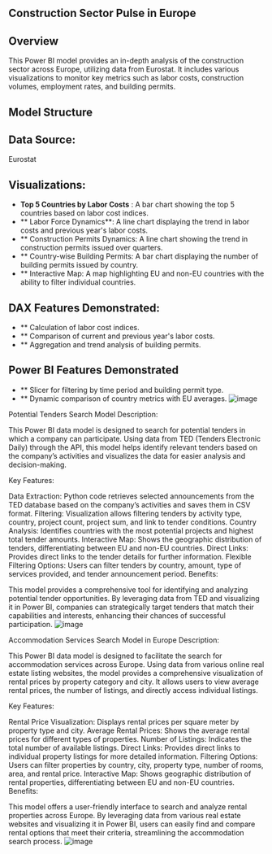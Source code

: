 ## Construction Sector Pulse in Europe
## Overview
This Power BI model provides an in-depth analysis of the construction sector across Europe, utilizing data from Eurostat. It includes various visualizations to monitor key metrics such as labor costs, construction volumes, employment rates, and building permits.

## Model Structure
## Data Source: 
Eurostat
## Visualizations:
- **Top 5 Countries by Labor Costs** : A bar chart showing the top 5 countries based on labor cost indices.
- ** Labor Force Dynamics**: A line chart displaying the trend in labor costs and previous year's labor costs.
- ** Construction Permits Dynamics: A line chart showing the trend in construction permits issued over quarters.
- ** Country-wise Building Permits: A bar chart displaying the number of building permits issued by country.
- ** Interactive Map: A map highlighting EU and non-EU countries with the ability to filter individual countries.
## DAX Features Demonstrated:
- ** Calculation of labor cost indices.
- ** Comparison of current and previous year's labor costs.
- ** Aggregation and trend analysis of building permits.
## Power BI Features Demonstrated
- ** Slicer for filtering by time period and building permit type.
- ** Dynamic comparison of country metrics with EU averages.
![image](https://github.com/Romas85/Power-BI/assets/161317970/c8547d4b-a1da-4c61-a7c5-fdf6ed2625c7)


Potential Tenders Search Model
Description:

This Power BI data model is designed to search for potential tenders in which a company can participate. Using data from TED (Tenders Electronic Daily) through the API, this model helps identify relevant tenders based on the company’s activities and visualizes the data for easier analysis and decision-making.

Key Features:

Data Extraction: Python code retrieves selected announcements from the TED database based on the company’s activities and saves them in CSV format.
Filtering: Visualization allows filtering tenders by activity type, country, project count, project sum, and link to tender conditions.
Country Analysis: Identifies countries with the most potential projects and highest total tender amounts.
Interactive Map: Shows the geographic distribution of tenders, differentiating between EU and non-EU countries.
Direct Links: Provides direct links to the tender details for further information.
Flexible Filtering Options: Users can filter tenders by country, amount, type of services provided, and tender announcement period.
Benefits:

This model provides a comprehensive tool for identifying and analyzing potential tender opportunities. By leveraging data from TED and visualizing it in Power BI, companies can strategically target tenders that match their capabilities and interests, enhancing their chances of successful participation.
![image](https://github.com/Romas85/Power-BI/assets/161317970/146555da-b1cc-45fb-8c31-5d4f519d3e66)


Accommodation Services Search Model in Europe
Description:

This Power BI data model is designed to facilitate the search for accommodation services across Europe. Using data from various online real estate listing websites, the model provides a comprehensive visualization of rental prices by property category and city. It allows users to view average rental prices, the number of listings, and directly access individual listings.

Key Features:

Rental Price Visualization: Displays rental prices per square meter by property type and city.
Average Rental Prices: Shows the average rental prices for different types of properties.
Number of Listings: Indicates the total number of available listings.
Direct Links: Provides direct links to individual property listings for more detailed information.
Filtering Options: Users can filter properties by country, city, property type, number of rooms, area, and rental price.
Interactive Map: Shows geographic distribution of rental properties, differentiating between EU and non-EU countries.
Benefits:

This model offers a user-friendly interface to search and analyze rental properties across Europe. By leveraging data from various real estate websites and visualizing it in Power BI, users can easily find and compare rental options that meet their criteria, streamlining the accommodation search process.
![image](https://github.com/Romas85/Power-BI/assets/161317970/4a873180-92de-4239-8969-236c2c223fc4)
